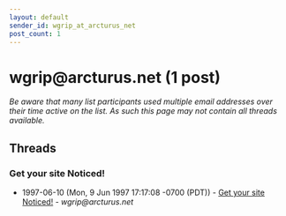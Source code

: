 ```yaml
---
layout: default
sender_id: wgrip_at_arcturus_net
post_count: 1
---
```


# wgrip<span>@</span>arcturus.net (1 post)

_Be aware that many list participants used multiple email addresses over their time active on the list. As such this page may not contain all threads available._

## Threads

### Get your site Noticed!
+ 1997-06-10 (Mon, 9 Jun 1997 17:17:08 -0700 (PDT)) - [Get your site Noticed!](/archive/1997/06/194c337b57ce78a777f7931bd09791c68c1957212b25a30dd9e55854e5459466) - _wgrip@arcturus.net_

